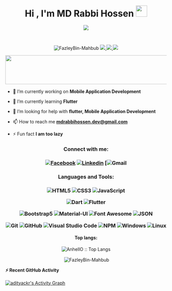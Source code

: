 <h1 align="center">Hi , I'm MD Rabbi Hossen <img src="https://media.giphy.com/media/hvRJCLFzcasrR4ia7z/giphy.gif" width="35"></h1>
<p align="center">
  <a href="https://github.com/DenverCoder1/readme-typing-svg"><img src="https://readme-typing-svg.herokuapp.com?lines=Passionate+Self-Learner;Always%20love%20to%20learning%20new%20things&center=true&width=500&height=50"></a>
</p>


<br>

<p align="center"> <img src="https://komarev.com/ghpvc/?username=FazleyBin-Mahbub&label=Profile%20views&color=4DC71F&style=flat" alt="FazleyBin-Mahbub" /> <a href="https://github.com/ryo-ma/github-profile-trophy/issues">
    <img src="https://img.shields.io/badge/Age-21-brighteen"/> 
  </a>
  <a href="https://github.com/ryo-ma/github-profile-trophy/network/members">
    <img src="https://img.shields.io/badge/Focus-Mobile Application Development-brighteen"/> 
  </a>  
  <a href="https://github.com/ryo-ma/github-profile-trophy/stargazers">
    <img src="https://img.shields.io/badge/Living-Gazipur-brighteen"/> 
  </a>
     </p>

 <p align="center" >
  <img x height=90 width=800 src="https://github-profile-trophy.vercel.app/?username=FazleyBin-Mahbub&column=8&theme=onedark&no-frame=true"/>
</p>

- 🔭 I’m currently working on **Mobile Application Development**

- 🌱 I’m currently learning **Flutter**

- 🤝 I’m looking for help with **flutter, Mobile Application Development**

- 📫 How to reach me **mdrabbihossen.dev@gmail.com**

- ⚡ Fun fact **I am too lazy**

<h3 align="center">Connect with me:</h3>

<h3 align="center">
    
[![Facebook](https://img.shields.io/badge/-Facebook-1A1B27?style=flat&logo=facebook&labelColor=252526)](https://www.facebook.com/fazleybinmahbub26/)
[![Linkedin](https://img.shields.io/badge/-Linkedin-1A1B27?style=flat&logo=linkedin&labelColor=242424)](https://www.linkedin.com/in/fazleybinmahbub26/)
[![Gmail](https://img.shields.io/badge/gmail-%23EA4335.svg?style=plastic&logo=gmail&logoColor=white)

</h3>

<h3 align="center">Languages and Tools:</h3>

<h3 align="center">
    
![HTML5](https://img.shields.io/badge/-HTML5-1A1B27?style=flat&logo=html5&logoColor=ffffff&labelColor=E34F26)
![CSS3](https://img.shields.io/badge/-CSS3-1A1B27?style=flat&logo=css3&logoColor=ffffff&labelColor=1572B6)
![JavaScript](https://img.shields.io/badge/-JavaScript-1A1B27?style=flat&logo=javascript&labelColor=252526)
<!-- ![React](https://img.shields.io/badge/-React-1A1B27?style=flat&logo=react&labelColor=252526) -->
<!-- ![Redux](https://img.shields.io/badge/-Redux-1A1B27?style=flat&logo=redux&logoColor=764ABC&labelColor=252526) -->
<!-- ![Nodejs](https://img.shields.io/badge/-Nodejs-1A1B27?style=flat&logo=Node.js&labelColor=252526) -->
<!-- ![Figma](https://img.shields.io/badge/-Figma-1A1B27?style=flat&logo=Figma&labelColor=252526) -->
![Dart](https://img.shields.io/badge/-Dart-1A1B27?style=flat&logo=Dart&logoColor=00BEAD&labelColor=252526)
![Flutter](https://img.shields.io/badge/-Flutter-1A1B27?style=flat&logo=Flutter&logoColor=29B0EE&labelColor=252526)
<!-- ![MongoDB](https://img.shields.io/badge/-MongoDB-1A1B27?style=flat&logo=mongodb&labelColor=252526) -->
<!-- ![Sass](https://img.shields.io/badge/-Sass-1A1B27?style=flat&logo=sass&logoColor=ffffff&labelColor=%23CC6699) -->
![Bootstrap5](https://img.shields.io/badge/-Bootstrap-1A1B27?style=flat&logo=bootstrap&logoColor=ffffff&labelColor=563D7C)
![Material-UI](https://img.shields.io/badge/-Material%20UI-1A1B27?style=flat&logo=Material%20UI&logoColor=ffffff&labelColor=0081CB)
![Font Awesome](https://img.shields.io/badge/-font%20awesome-1A1B27?style=flat&logo=font-awesome&logoColor=339AF0&labelColor=252526)
![JSON](https://img.shields.io/badge/-JSON-1A1B27?style=flat&logo=JSON&logoColor=ffffff&labelColor=252526)
<!-- ![Json Web Tokens](https://img.shields.io/badge/-Json%20Web%20Tokens-1A1B27?style=flat&logo=json-web-tokens&logoColor=ffffff&labelColor=252526) -->
![Git](https://img.shields.io/badge/-Git-1A1B27?style=flat&logo=git&logoColor=F05032&labelColor=252526)
![GitHub](https://img.shields.io/badge/-GitHub-1A1B27?style=flat&logo=github&logoColor=ffffff&labelColor=252526)
![Visual Studio Code](https://img.shields.io/badge/-VSCode-1A1B27?style=flat&logo=visual-studio-code&labelColor=007ACC)
![NPM](https://img.shields.io/badge/-npm-1A1B27?style=flat&logo=npm&labelColor=252526)
![Windows](https://img.shields.io/badge/-Windows-1A1B27?style=flat&logo=windows&logoColor=ffffff&labelColor=0078D6)
![Linux](https://img.shields.io/badge/Linux-FCC624?style=plastic&logo=linux&logoColor=black)

</h3>


<h4 align="center"><strong>Top langs:</strong></h4>

<p align="center"><img src="https://github-readme-stats.vercel.app/api/top-langs/?username=FazleyBin-Mahbub&langs_count=10&theme=tokyonight&layout=compact" alt="AnhellO :: Top Langs" /></p>

<p align="center">&nbsp;<img align="center" src="https://github-readme-stats.vercel.app/api?username=FazleyBin-Mahbub&show_icons=true&hide=contribs,prs&cache_seconds=86400&theme=tokyonight" alt="FazleyBin-Mahbub" /></p>

 <summary><b>⚡ Recent GitHub Activity</b></summary>
  <br/>
   <a href="https://github.com/adityackr"><img alt="adityackr's Activity Graph" src="https://activity-graph.herokuapp.com/graph?username=FazleyBin-Mahbub&custom_title=FazleyBin-Mahbub's%20Contribution%20Graph&theme=react-dark" /></a>
  <br/>


<br/>
